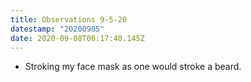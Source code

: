 ```yaml
---
title: Observations 9-5-20
datestamp: "20200905"
date: 2020-09-08T06:17:40.145Z
---
```

- Stroking my face mask as one would stroke a beard.
